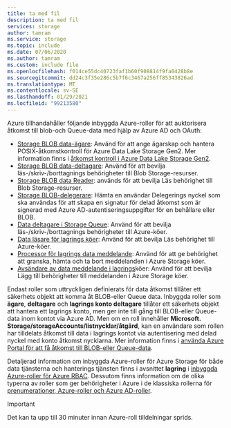 ```yaml
---
title: ta med fil
description: ta med fil
services: storage
author: tamram
ms.service: storage
ms.topic: include
ms.date: 07/06/2020
ms.author: tamram
ms.custom: include file
ms.openlocfilehash: f014ce55dc40723faf1b60f908814f9fa0428b8e
ms.sourcegitcommit: dd24c3f35e286c5b7f6c3467a256ff85343826ad
ms.translationtype: MT
ms.contentlocale: sv-SE
ms.lasthandoff: 01/29/2021
ms.locfileid: "99213580"
---
```

Azure tillhandahåller följande inbyggda Azure-roller för att auktorisera åtkomst till blob-och Queue-data med hjälp av Azure AD och OAuth:

- [Storage BLOB data-ägare](../articles/role-based-access-control/built-in-roles.md#storage-blob-data-owner): Använd för att ange ägarskap och hantera POSIX-åtkomstkontroll för Azure Data Lake Storage Gen2. Mer information finns i [åtkomst kontroll i Azure Data Lake Storage Gen2](../articles/storage/blobs/data-lake-storage-access-control.md).
- [Storage BLOB data-deltagare](../articles/role-based-access-control/built-in-roles.md#storage-blob-data-contributor): Använd för att bevilja läs-/skriv-/borttagnings behörigheter till Blob Storage-resurser.
- [Storage BLOB data Reader](../articles/role-based-access-control/built-in-roles.md#storage-blob-data-reader): används för att bevilja Läs behörighet till Blob Storage-resurser.
- [Storage BLOB-delegerare](../articles/role-based-access-control/built-in-roles.md#storage-blob-delegator): Hämta en användar Delegerings nyckel som ska användas för att skapa en signatur för delad åtkomst som är signerad med Azure AD-autentiseringsuppgifter för en behållare eller BLOB.
- [Data deltagare i Storage Queue](../articles/role-based-access-control/built-in-roles.md#storage-queue-data-contributor): Använd för att bevilja läs-/skriv-/borttagnings behörigheter till Azure-köer.
- [Data läsare för lagrings köer](../articles/role-based-access-control/built-in-roles.md#storage-queue-data-reader): Använd för att bevilja Läs behörighet till Azure-köer.
- [Processor för lagrings data meddelande](../articles/role-based-access-control/built-in-roles.md#storage-queue-data-message-processor): Använd för att ge behörighet att granska, hämta och ta bort meddelanden i Azure Storage köer.
- [Avsändare av data meddelande i lagrings](../articles/role-based-access-control/built-in-roles.md#storage-queue-data-message-sender)köer: Använd för att bevilja Lägg till behörigheter till meddelanden i Azure Storage köer.

Endast roller som uttryckligen definierats för data åtkomst tillåter ett säkerhets objekt att komma åt BLOB-eller Queue data. Inbyggda roller som **ägare**, **deltagare** och **lagrings konto deltagare** tillåter ett säkerhets objekt att hantera ett lagrings konto, men ger inte till gång till BLOB-eller Queue-data inom kontot via Azure AD. Men om en roll innehåller **Microsoft. Storage/storageAccounts/listnycklar/åtgärd**, kan en användare som rollen har tilldelats åtkomst till data i lagrings kontot via autentisering med delad nyckel med konto åtkomst nycklarna. Mer information finns i [använda Azure Portal för att få åtkomst till BLOB-eller Queue-data](../articles/storage/blobs/authorize-data-operations-portal.md).

Detaljerad information om inbyggda Azure-roller för Azure Storage för både data tjänsterna och hanterings tjänsten finns i avsnittet **lagring** i [inbyggda Azure-roller för Azure RBAC](../articles/role-based-access-control/built-in-roles.md#storage). Dessutom finns information om de olika typerna av roller som ger behörigheter i Azure i de klassiska rollerna för [prenumerationer, Azure-roller och Azure AD-roller](../articles/role-based-access-control/rbac-and-directory-admin-roles.md).

> [!IMPORTANT]
> Det kan ta upp till 30 minuter innan Azure-roll tilldelningar sprids.
